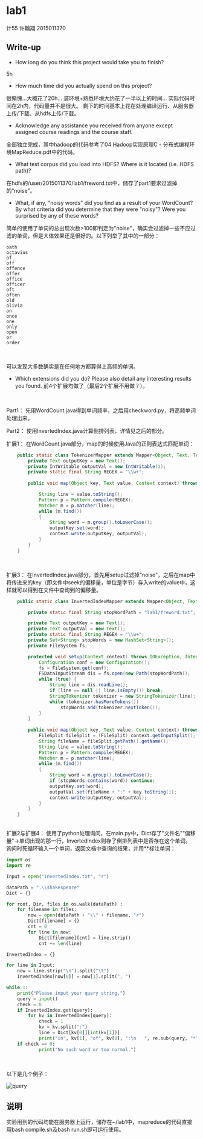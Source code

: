 # lab1
计55 许翰翔 2015011370

## Write-up
- How long do you think this project would take you to finish?

5h

- How much time did you actually spend on this project?

很惭愧…大概花了20h…
装环境+熟悉环境大约花了一半以上的时间…
实际代码时间在2h内，代码量并不是很大。
剩下的时间基本上花在处理编译运行、从服务器上传/下载、从hdfs上传/下载。
<br>

- Acknowledge any assistance you received from anyone except assigned course readings and the course staff.

全部独立完成，其中hadoop的代码参考了04 Hadoop实现原理C - 分布式编程环境MapReduce.pdf中的代码。
<br>

- What test corpus did you load into HDFS? Where is it located (i.e. HDFS path)?

在hdfs的/user/2015011370/lab1/freword.txt中，储存了part1要求过滤掉的"noise"。
<br>

- What, if any, "noisy words" did you find as a result of your WordCount? By what criteria did you determine that they were "noisy"? Were you surprised by any of these words?

简单的使用了单词的总出现次数>100即判定为"noise"，确实会过滤掉一些不应过滤的单词，但是大体效果还是很好的。以下列举了其中的一部分：
<br>

```
oath
octavius
of
off
offence
offer
office
officer
oft
often
old
olivia
on
once
one
only
open
or
order
```
<br>

可以发现大多数确实是在任何地方都算得上高频的单词。
<br>

- Which extensions did you do? Please also detail any interesting results you found.
前4个扩展均做了（最后2个扩展不用做？）。
<br>

Part1：
    先用WordCount.java得到单词频率，之后用checkword.py，将高频单词处理出来。
<br>

Part2：
    使用InvertedIndex.java计算倒排列表，详情见之后的部分。
<br>

扩展1：
    在WordCount.java部分，map的时候使用Java的正则表达式匹配单词：
<br>

```java
    public static class TokenizerMapper extends Mapper<Object, Text, Text, IntWritable>{
        private Text outputKey = new Text();
        private IntWritable outputVal = new IntWritable(1);
        private static final String REGEX = "\\w+";
            
        public void map(Object key, Text value, Context context) throws IOException, InterruptedException {

            String line = value.toString();
            Pattern p = Pattern.compile(REGEX);
            Matcher m = p.matcher(line);
            while (m.find())
            {
                String word = m.group().toLowerCase();
                outputKey.set(word);
                context.write(outputKey, outputVal);
            }
        }
    }
```
<br>

扩展3：
    在InvertedIndex.java部分，首先用setup过滤掉"noise"，之后在map中将传进来的key（即文件中seek的偏移量，单位是字节）存入write的value中，这样就可以得到在文件中查询到的偏移量。
<br>

```java
    public static class InvertedIndexMapper extends Mapper<Object, Text, Text, Text>{

        private static final String stopWordPath = "lab1/freword.txt";

        private Text outputKey = new Text();
        private Text outputVal = new Text();
        private static final String REGEX = "\\w+";
        private Set<String> stopWords = new HashSet<String>();
        private FileSystem fs;

        protected void setup(Context context) throws IOException, InterruptedException {
            Configuration conf = new Configuration();
            fs = FileSystem.get(conf);
            FSDataInputStream dis = fs.open(new Path(stopWordPath));
            while (true) {
                String line = dis.readLine();
                if (line == null || line.isEmpty()) break;
                StringTokenizer tokenizer = new StringTokenizer(line);
                while (tokenizer.hasMoreTokens())
                    stopWords.add(tokenizer.nextToken());
            }
        }
        
        public void map(Object key, Text value, Context context) throws IOException, InterruptedException {
            FileSplit fileSplit = (FileSplit) context.getInputSplit();
            String fileName = fileSplit.getPath().getName();
            String line = value.toString();
            Pattern p = Pattern.compile(REGEX);
            Matcher m = p.matcher(line);
            while (m.find())
            {
                String word = m.group().toLowerCase();
                if (stopWords.contains(word)) continue;
                outputKey.set(word);
                outputVal.set(fileName + ":" + key.toString());
                context.write(outputKey, outputVal);
            }
        }
    }
```
<br>
扩展2与扩展4：
    使用了python处理询问，在main.py中，Dict存了"文件名""偏移量"->单词出现的那一行，InvertedIndex则存了倒排列表中是否存在这个单词。
    询问时死循环输入一个单词，返回文档中查询的结果，并用**标注单词：
<br>

```python
import os
import re

Input = open("InvertedIndex.txt", "r")

dataPath = ".\\shakespeare"
Dict = {}

for root, Dir, files in os.walk(dataPath) :
    for filename in files:
        now = open(dataPath + "\\" + filename, "r")
        Dict[filename] = {}
        cnt = 0
        for line in now:
            Dict[filename][cnt] = line.strip()
            cnt += len(line)

InvertedIndex = {}

for line in Input:
    now = line.strip("\n").split("\t")
    InvertedIndex[now[0]] = now[1].split(", ")

while 1:
    print("Please input your query string.")
    query = input()
    check = 0
    if InvertedIndex.get(query):
        for kv in InvertedIndex[query]:
            check = 1
            kv = kv.split(":")
            line = Dict[kv[0]][int(kv[1])]
            print("in", kv[1], "of", kv[0], ":\n   ", re.sub(query, "*"+query+"*", line, flags=re.I))
    if check == 0:
            print("No such word or too normal.")    
```
<br>

以下是几个例子：

![query](query.png)

## 说明
实验用到的代码均能在服务器上运行，储存在~/lab1中，mapreduce的代码直接用bash compile.sh及bash run.sh即可运行使用。